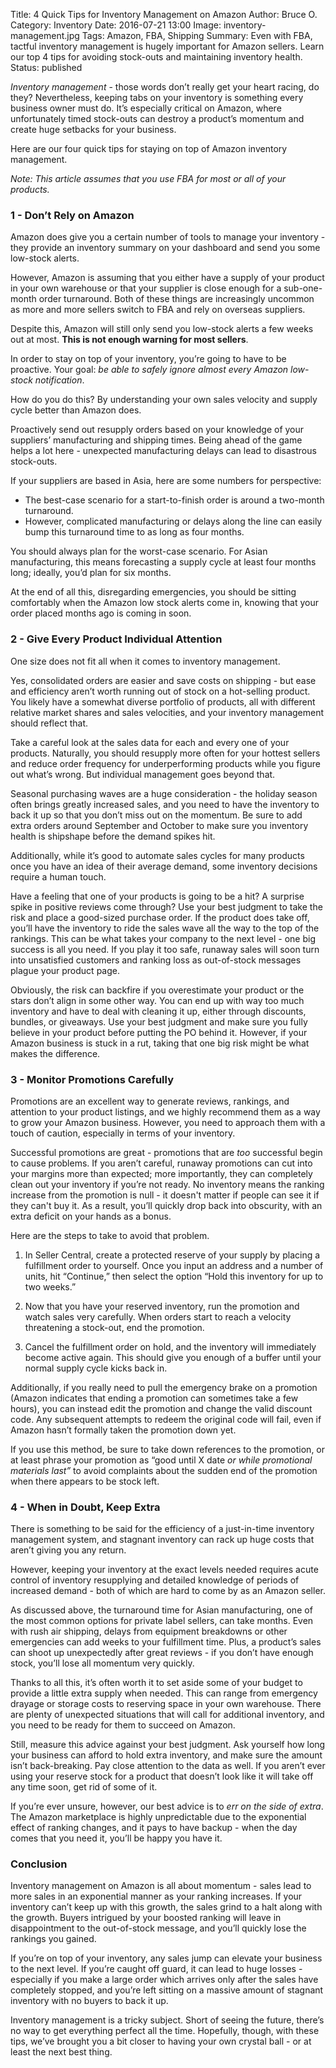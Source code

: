 Title: 4 Quick Tips for Inventory Management on Amazon
Author: Bruce O.
Category: Inventory
Date: 2016-07-21 13:00
Image: inventory-management.jpg
Tags: Amazon, FBA, Shipping
Summary: Even with FBA, tactful inventory management is hugely important for Amazon sellers. Learn our top 4 tips for avoiding stock-outs and maintaining inventory health.
Status: published

*Inventory management* - those words don’t really get your heart racing, do they? Nevertheless, keeping tabs on your inventory is something every business owner must do. It’s especially critical on Amazon, where unfortunately timed stock-outs can destroy a product’s momentum and create huge setbacks for your business.

Here are our four quick tips for staying on top of Amazon inventory management.

*Note: This article assumes that you use FBA for most or all of your products.*

### 1 - Don’t Rely on Amazon 

Amazon does give you a certain number of tools to manage your inventory - they provide an inventory summary on your dashboard and send you some low-stock alerts. 

However, Amazon is assuming that you either have a supply of your product in your own warehouse or that your supplier is close enough for a sub-one-month order turnaround. Both of these things are increasingly uncommon as more and more sellers switch to FBA and rely on overseas suppliers.

Despite this, Amazon will still only send you low-stock alerts a few weeks out at most. **This is not enough warning for most sellers**. 

In order to stay on top of your inventory, you’re going to have to be proactive. Your goal: *be able to safely ignore almost every Amazon low-stock notification*.

How do you do this? By understanding your own sales velocity and supply cycle better than Amazon does.

Proactively send out resupply orders based on your knowledge of your suppliers’ manufacturing and shipping times. Being ahead of the game helps a lot here - unexpected manufacturing delays can lead to disastrous stock-outs. 

If your suppliers are based in Asia, here are some numbers for perspective: 
 
* The best-case scenario for a start-to-finish order is around a two-month turnaround.  
* However, complicated manufacturing or delays along the line can easily bump this turnaround time to as long as four months. 

You should always plan for the worst-case scenario. For Asian manufacturing, this means forecasting a supply cycle at least four months long; ideally, you’d plan for six months. 

At the end of all this, disregarding emergencies, you should be sitting comfortably when the Amazon low stock alerts come in, knowing that your order placed months ago is coming in soon.

### 2 - Give Every Product Individual Attention

One size does not fit all when it comes to inventory management.

Yes, consolidated orders are easier and save costs on shipping - but ease and efficiency aren’t worth running out of stock on a hot-selling product. You likely have a somewhat diverse portfolio of products, all with different relative market shares and sales velocities, and your inventory management should reflect that. 

Take a careful look at the sales data for each and every one of your products. Naturally, you should resupply more often for your hottest sellers and reduce order frequency for underperforming products while you figure out what’s wrong. But individual management goes beyond that.

Seasonal purchasing waves are a huge consideration - the holiday season often brings greatly increased sales, and you need to have the inventory to back it up so that you don’t miss out on the momentum. Be sure to add extra orders around September and October to make sure you inventory health is shipshape before the demand spikes hit.

Additionally, while it’s good to automate sales cycles for many products once you have an idea of their average demand, some inventory decisions require a human touch. 

Have a feeling that one of your products is going to be a hit? A surprise spike in positive reviews come through? Use your best judgment to take the risk and place a good-sized purchase order. If the product does take off, you’ll have the inventory to ride the sales wave all the way to the top of the rankings. This can be what takes your company to the next level - one big success is all you need. If you play it too safe, runaway sales will soon turn into unsatisfied customers and ranking loss as out-of-stock messages plague your product page.

Obviously, the risk can backfire if you overestimate your product or the stars don’t align in some other way. You can end up with way too much inventory and have to deal with cleaning it up, either through discounts, bundles, or giveaways. Use your best judgment and make sure you fully believe in your product before putting the PO behind it. However, if your Amazon business is stuck in a rut, taking that one big risk might be what makes the difference.

### 3 - Monitor Promotions Carefully

Promotions are an excellent way to generate reviews, rankings, and attention to your product listings, and we highly recommend them as a way to grow your Amazon business. However, you need to approach them with a touch of caution, especially in terms of your inventory. 

Successful promotions are great - promotions that are *too* successful begin to cause problems. If you aren’t careful, runaway promotions can cut into your margins more than expected; more importantly, they can completely clean out your inventory if you’re not ready. No inventory means the ranking increase from the promotion is null - it doesn't matter if people can see it if they can't buy it. As a result, you’ll quickly drop back into obscurity, with an extra deficit on your hands as a bonus.

Here are the steps to take to avoid that problem.

1. In Seller Central, create a protected reserve of your supply by placing a fulfillment order to yourself. Once you input an address and a number of units, hit “Continue,” then select the option “Hold this inventory for up to two weeks.”

2. Now that you have your reserved inventory, run the promotion and watch sales very carefully. When orders start to reach a velocity threatening a stock-out, end the promotion.

3. Cancel the fulfillment order on hold, and the inventory will immediately become active again. This should give you enough of a buffer until your normal supply cycle kicks back in.

Additionally, if you really need to pull the emergency brake on a promotion (Amazon indicates that ending a promotion can sometimes take a few hours), you can instead edit the promotion and change the valid discount code. Any subsequent attempts to redeem the original code will fail, even if Amazon hasn’t formally taken the promotion down yet.

If you use this method, be sure to take down references to the promotion, or at least phrase your promotion as “good until X date *or while promotional materials last”* to avoid complaints about the sudden end of the promotion when there appears to be stock left.

### 4 - When in Doubt, Keep Extra

There is something to be said for the efficiency of a just-in-time inventory management system, and stagnant inventory can rack up huge costs that aren’t giving you any return.

However, keeping your inventory at the exact levels needed requires acute control of inventory resupplying and detailed knowledge of periods of increased demand - both of which are hard to come by as an Amazon seller.

As discussed above, the turnaround time for Asian manufacturing, one of the most common options for private label sellers, can take months. Even with rush air shipping, delays from equipment breakdowns or other emergencies can add weeks to your fulfillment time. Plus, a product’s sales can shoot up unexpectedly after great reviews - if you don’t have enough stock, you’ll lose all momentum very quickly. 

Thanks to all this, it’s often worth it to set aside some of your budget to provide a little extra supply when needed. This can range from emergency drayage or storage costs to reserving space in your own warehouse. There are plenty of unexpected situations that will call for additional inventory, and you need to be ready for them to succeed on Amazon.

Still, measure this advice against your best judgment. Ask yourself how long your business can afford to hold extra inventory, and make sure the amount isn’t back-breaking. Pay close attention to the data as well. If you aren’t ever using your reserve stock for a product that doesn’t look like it will take off any time soon, get rid of some of it.


If you’re ever unsure, however, our best advice is to *err on the side of extra*. The Amazon marketplace is highly unpredictable due to the exponential effect of ranking changes, and it pays to have backup - when the day comes that you need it, you’ll be happy you have it.

### Conclusion

Inventory management on Amazon is all about momentum - sales lead to more sales in an exponential manner as your ranking increases. If your inventory can’t keep up with this growth, the sales grind to a halt along with the growth. Buyers intrigued by your boosted ranking will leave in disappointment to the out-of-stock message, and you’ll quickly lose the rankings you gained.

If you’re on top of your inventory, any sales jump can elevate your business to the next level. If you’re caught off guard, it can lead to huge losses - especially if you make a large order which arrives only after the sales have completely stopped, and you’re left sitting on a massive amount of stagnant inventory with no buyers to back it up.

Inventory management is a tricky subject. Short of seeing the future, there’s no way to get everything perfect all the time. Hopefully, though, with these tips, we’ve brought you a bit closer to having your own crystal ball - or at least the next best thing. 



